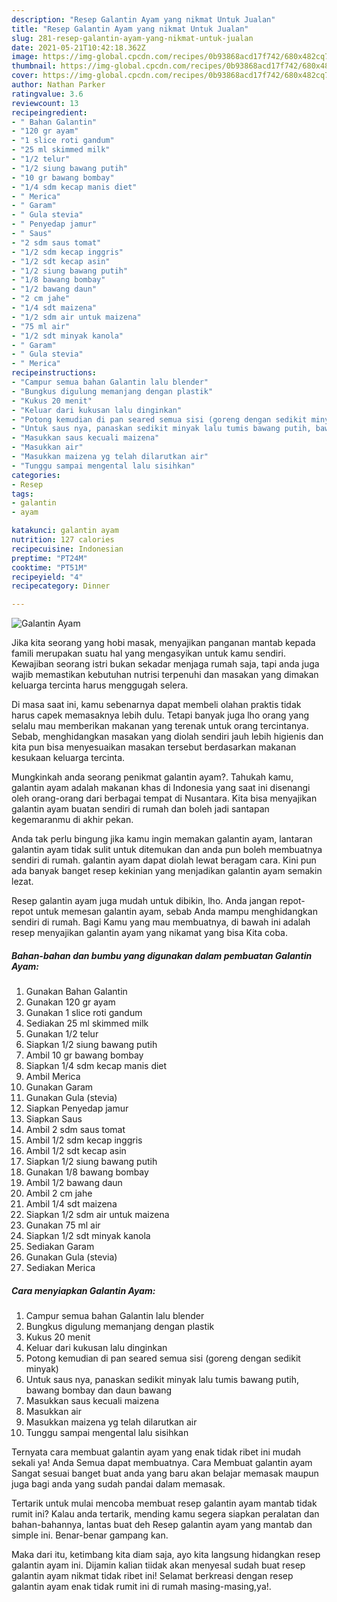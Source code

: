```yaml
---
description: "Resep Galantin Ayam yang nikmat Untuk Jualan"
title: "Resep Galantin Ayam yang nikmat Untuk Jualan"
slug: 281-resep-galantin-ayam-yang-nikmat-untuk-jualan
date: 2021-05-21T10:42:18.362Z
image: https://img-global.cpcdn.com/recipes/0b93868acd17f742/680x482cq70/galantin-ayam-foto-resep-utama.jpg
thumbnail: https://img-global.cpcdn.com/recipes/0b93868acd17f742/680x482cq70/galantin-ayam-foto-resep-utama.jpg
cover: https://img-global.cpcdn.com/recipes/0b93868acd17f742/680x482cq70/galantin-ayam-foto-resep-utama.jpg
author: Nathan Parker
ratingvalue: 3.6
reviewcount: 13
recipeingredient:
- " Bahan Galantin"
- "120 gr ayam"
- "1 slice roti gandum"
- "25 ml skimmed milk"
- "1/2 telur"
- "1/2 siung bawang putih"
- "10 gr bawang bombay"
- "1/4 sdm kecap manis diet"
- " Merica"
- " Garam"
- " Gula stevia"
- " Penyedap jamur"
- " Saus"
- "2 sdm saus tomat"
- "1/2 sdm kecap inggris"
- "1/2 sdt kecap asin"
- "1/2 siung bawang putih"
- "1/8 bawang bombay"
- "1/2 bawang daun"
- "2 cm jahe"
- "1/4 sdt maizena"
- "1/2 sdm air untuk maizena"
- "75 ml air"
- "1/2 sdt minyak kanola"
- " Garam"
- " Gula stevia"
- " Merica"
recipeinstructions:
- "Campur semua bahan Galantin lalu blender"
- "Bungkus digulung memanjang dengan plastik"
- "Kukus 20 menit"
- "Keluar dari kukusan lalu dinginkan"
- "Potong kemudian di pan seared semua sisi (goreng dengan sedikit minyak)"
- "Untuk saus nya, panaskan sedikit minyak lalu tumis bawang putih, bawang bombay dan daun bawang"
- "Masukkan saus kecuali maizena"
- "Masukkan air"
- "Masukkan maizena yg telah dilarutkan air"
- "Tunggu sampai mengental lalu sisihkan"
categories:
- Resep
tags:
- galantin
- ayam

katakunci: galantin ayam 
nutrition: 127 calories
recipecuisine: Indonesian
preptime: "PT24M"
cooktime: "PT51M"
recipeyield: "4"
recipecategory: Dinner

---
```



![Galantin Ayam](https://img-global.cpcdn.com/recipes/0b93868acd17f742/680x482cq70/galantin-ayam-foto-resep-utama.jpg)

Jika kita seorang yang hobi masak, menyajikan panganan mantab kepada famili merupakan suatu hal yang mengasyikan untuk kamu sendiri. Kewajiban seorang istri bukan sekadar menjaga rumah saja, tapi anda juga wajib memastikan kebutuhan nutrisi terpenuhi dan masakan yang dimakan keluarga tercinta harus menggugah selera.

Di masa  saat ini, kamu sebenarnya dapat membeli olahan praktis tidak harus capek memasaknya lebih dulu. Tetapi banyak juga lho orang yang selalu mau memberikan makanan yang terenak untuk orang tercintanya. Sebab, menghidangkan masakan yang diolah sendiri jauh lebih higienis dan kita pun bisa menyesuaikan masakan tersebut berdasarkan makanan kesukaan keluarga tercinta. 



Mungkinkah anda seorang penikmat galantin ayam?. Tahukah kamu, galantin ayam adalah makanan khas di Indonesia yang saat ini disenangi oleh orang-orang dari berbagai tempat di Nusantara. Kita bisa menyajikan galantin ayam buatan sendiri di rumah dan boleh jadi santapan kegemaranmu di akhir pekan.

Anda tak perlu bingung jika kamu ingin memakan galantin ayam, lantaran galantin ayam tidak sulit untuk ditemukan dan anda pun boleh membuatnya sendiri di rumah. galantin ayam dapat diolah lewat beragam cara. Kini pun ada banyak banget resep kekinian yang menjadikan galantin ayam semakin lezat.

Resep galantin ayam juga mudah untuk dibikin, lho. Anda jangan repot-repot untuk memesan galantin ayam, sebab Anda mampu menghidangkan sendiri di rumah. Bagi Kamu yang mau membuatnya, di bawah ini adalah resep menyajikan galantin ayam yang nikamat yang bisa Kita coba.

<!--inarticleads1-->

##### Bahan-bahan dan bumbu yang digunakan dalam pembuatan Galantin Ayam:

1. Gunakan  Bahan Galantin
1. Gunakan 120 gr ayam
1. Gunakan 1 slice roti gandum
1. Sediakan 25 ml skimmed milk
1. Gunakan 1/2 telur
1. Siapkan 1/2 siung bawang putih
1. Ambil 10 gr bawang bombay
1. Siapkan 1/4 sdm kecap manis diet
1. Ambil  Merica
1. Gunakan  Garam
1. Gunakan  Gula (stevia)
1. Siapkan  Penyedap jamur
1. Siapkan  Saus
1. Ambil 2 sdm saus tomat
1. Ambil 1/2 sdm kecap inggris
1. Ambil 1/2 sdt kecap asin
1. Siapkan 1/2 siung bawang putih
1. Gunakan 1/8 bawang bombay
1. Ambil 1/2 bawang daun
1. Ambil 2 cm jahe
1. Ambil 1/4 sdt maizena
1. Siapkan 1/2 sdm air untuk maizena
1. Gunakan 75 ml air
1. Siapkan 1/2 sdt minyak kanola
1. Sediakan  Garam
1. Gunakan  Gula (stevia)
1. Sediakan  Merica




<!--inarticleads2-->

##### Cara menyiapkan Galantin Ayam:

1. Campur semua bahan Galantin lalu blender
1. Bungkus digulung memanjang dengan plastik
1. Kukus 20 menit
1. Keluar dari kukusan lalu dinginkan
1. Potong kemudian di pan seared semua sisi (goreng dengan sedikit minyak)
1. Untuk saus nya, panaskan sedikit minyak lalu tumis bawang putih, bawang bombay dan daun bawang
1. Masukkan saus kecuali maizena
1. Masukkan air
1. Masukkan maizena yg telah dilarutkan air
1. Tunggu sampai mengental lalu sisihkan




Ternyata cara membuat galantin ayam yang enak tidak ribet ini mudah sekali ya! Anda Semua dapat membuatnya. Cara Membuat galantin ayam Sangat sesuai banget buat anda yang baru akan belajar memasak maupun juga bagi anda yang sudah pandai dalam memasak.

Tertarik untuk mulai mencoba membuat resep galantin ayam mantab tidak rumit ini? Kalau anda tertarik, mending kamu segera siapkan peralatan dan bahan-bahannya, lantas buat deh Resep galantin ayam yang mantab dan simple ini. Benar-benar gampang kan. 

Maka dari itu, ketimbang kita diam saja, ayo kita langsung hidangkan resep galantin ayam ini. Dijamin kalian tiidak akan menyesal sudah buat resep galantin ayam nikmat tidak ribet ini! Selamat berkreasi dengan resep galantin ayam enak tidak rumit ini di rumah masing-masing,ya!.

